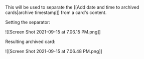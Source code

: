 
This will be used to separate the [[Add date and time to archived cards|archive timestamp]] from a card's content.

Setting the separator:

![[Screen Shot 2021-09-15 at 7.06.15 PM.png]]

Resulting archived card:

![[Screen Shot 2021-09-15 at 7.06.48 PM.png]]
